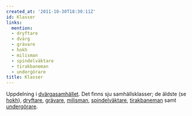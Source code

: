 ```yaml
---
created_at: '2011-10-30T18:30:11Z'
id: Klasser
links:
  mention:
  - dryftare
  - dvärg
  - grävare
  - hokh
  - milisman
  - spindelväktare
  - tirakbaneman
  - undergörare
title: Klasser
---
```


Uppdelning i [dvärgasamhället]. Det finns sju samhällsklasser; de äldste (se [hokh]), [dryftare],
[grävare], [milisman], [spindelväktare], [tirakbaneman] samt [undergörare].

  [dvärgasamhället]: dvärg
  [hokh]: hokh
  [dryftare]: dryftare
  [grävare]: grävare
  [milisman]: milisman
  [spindelväktare]: spindelväktare
  [tirakbaneman]: tirakbaneman
  [undergörare]: undergörare